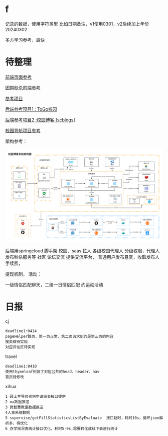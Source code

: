 # f
记录的数据，使用字符类型
比如日期备注，v1使用0301，v2后续加上年份20240302

多方学习参考，最快
# 待整理
<!--无颜祖  -->
[前端页面参考](https://gitee.com/yaozy717/hbhzdtn)

[团购秒杀前端参考](https://gitee.com/luochangqing/ccm-esn-uniapp?_from=gitee_search)

[参考项目](https://github.com/oddfar/campus-example)

[后端参考项目1 : ToGo校园](https://gitee.com/zengyunengineer/TOGO_School_Miniprograme?_from=gitee_search)


[后端参考项目2 :校园博客 [scblogs]](https://gitee.com/sticki/scblogs?_from=gitee_search)

[校园导航项目参考](https://gitee.com/talmudmaster/GLU-Campus-Guide?_from=gitee_search)

架构参考：

![图片](/docs/_images/framework_1.png)



后端用springcloud 脚手架
校园、saas
拉人
各级校园代理人
分级权限，代理人发布秒杀服务等
社区
论坛交流
提供交流平台，
普通用户发布悬赏，收取发布人手续费，

提现机制，
活动：

一级情侣匹配聊天，二级一日情侣匹配
约运动活动

# 日报
cj
```
deadline1:0414
pageHelper跳页，第一页正常，第二页请求到的是第三页的内容
搜索框待实现
对应评论区待实现

```

travel

```
deadline1:0410
使用thymeleaf封装了对应公共的head、header、nav
首页待修改
```

xihua

```
1 硕士生导师资格申请简表接口提供
2 oa数据推送
3 微智慧教室数据推送
4人事系统数据
5 supervise/getFillStatisticsListByEvaluate  接口超时，耗时10s，循环json解析多，待优化
6 办学简况表统计接口优化，耗时5-9s,需要转化成线下表进行统计

```